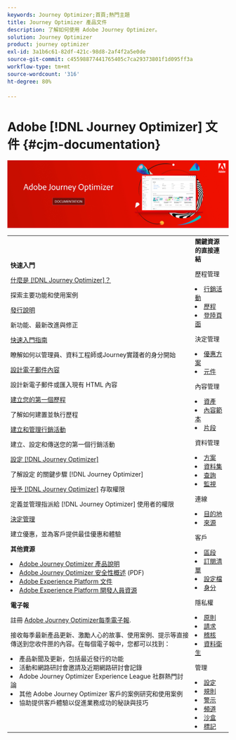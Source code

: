 ```yaml
---
keywords: Journey Optimizer;首頁;熱門主題
title: Journey Optimizer 產品文件
description: 了解如何使用 Adobe Journey Optimizer。
solution: Journey Optimizer
product: journey optimizer
exl-id: 3a1b6c61-82df-421c-98d8-2af4f2a5e0de
source-git-commit: c45598877441765405c7ca29373801f1d095ff3a
workflow-type: tm+mt
source-wordcount: '316'
ht-degree: 80%

---
```


# Adobe [!DNL Journey Optimizer] 文件 {#cjm-documentation}

![](using/assets/do-not-localize/banner-cjm.jpg)

<table style="table-layout:fixed">
<tr style="border: 0;">
  <td>
    <div><strong>快速入門</strong>
    </div>
    <p>
    <em></em>
    <p>
    <div>
      <a href="using/start/get-started.md">什麼是 [!DNL Journey Optimizer]？</a>
    </div>
    <p>探索主要功能和使用案例
    <p>
    <div>
      <a href="using/rn/release-notes.md">發行說明</a>
    </div>
    <p>新功能、最新改進與修正</p>
   <p>
    <div>
      <a href="using/start/quick-start.md">快速入門指南</a>
    </div>
    <p>瞭解如何以管理員、資料工程師或Journey實踐者的身分開始</p>
    <p>
    <p>
    <div>
      <a href="using/email/get-started-email-design.md">設計電子郵件內容</a>
    </div>
    <p>設計新電子郵件或匯入現有 HTML 內容</p>
    <p>
    <div>
    <a href="using/building-journeys/journey-gs.md">建立您的第一個歷程</a>
    </div>
    <p>了解如何建置並執行歷程
    <p>
     <div>
      <a href="using/campaigns/create-campaign.md">建立和管理行銷活動</a>
    </div>
    <p>建立、設定和傳送您的第一個行銷活動</p>
    <p>
    <div>
    <div>
    <a href="using/configuration/get-started-configuration.md">設定 [!DNL Journey Optimizer]</a>
    </div>
    <p>了解設定  的關鍵步驟 [!DNL Journey Optimizer]</p>
    <p>
    <div>
    <a href="using/administration/permissions-overview.md">授予 [!DNL Journey Optimizer]</a> 存取權限 
    </div>
    <p>定義並管理指派給 [!DNL Journey Optimizer] 使用者的權限</p>
    <p>
    <div>
    <a href="using/offers/get-started/starting-offer-decisioning.md">決定管理</a>
    </div>
    <p>建立優惠，並為客戶提供最佳優惠和體驗</p>
    <p>
    <p>
    <div><strong>其他資源</strong>
    </div>
    <p>
    <p>
    <div>
    <li>
      <a href="https://helpx.adobe.com/tw/legal/product-descriptions/adobe-journey-optimizer.html" target="_blank">Adobe Journey Optimizer 產品說明</a>
    </li>
    </div>
    <div>
    <li>
      <a href="https://www.adobe.com/content/dam/cc/en/security/pdfs/AJO_SecurityOverview.pdf" target="_blank">Adobe Journey Optimizer 安全性概述</a> (PDF)
    </li>
    </div>
    <div>
    <li>
      <a href="https://experienceleague.adobe.com/docs/experience-platform/landing/home.html?lang=zh-Hant" target="_blank">Adobe Experience Platform 文件</a>
    </li>
    </div>
    <div>
      <li>
      <a href="https://www.adobe.com/tw/experience-platform/documentation-and-developer-resources.html" target="_blank">Adobe Experience Platform 開發人員資源</a>
    </li>
    </div>
    <p>
    </p>
    <p>
    </p>
    <div>
    </div>
    <div><strong>電子報</strong>
    </div>
    <p>
    <p>
    <div>
    <p>註冊 <a href="https://www.adobe.com/subscription/Adobe_Journey_Optimizer_NL.html" target="_blank">Adobe Journey Optimizer每季電子報</a>.</p>
    <p>接收每季最新產品更新、激勵人心的故事、使用案例、提示等直接傳送到您收件匣的內容。在每個電子報中，您都可以找到：</p>
    <li>產品新聞及更新，包括最近發行的功能</li>
    <li>活動和網路研討會邀請及近期網路研討會記錄</li>
    <li>Adobe Journey Optimizer Experience League 社群熱門討論 </li>
    <li>其他 Adobe Journey Optimizer 客戶的案例研究和使用案例</li>
    <li>協助提供客戶體驗以促進業務成功的秘訣與技巧</li>
  </td>
   <td>
   <div><strong>關鍵資源的直接連結</strong>
    </div>
    <p>
    <em></em>
    <p>
    <p>歷程管理</p>
    <li>
      <a href="using/campaigns/get-started-with-campaigns.md">行銷活動</a>
    </li>
        <li>
      <a href="using/building-journeys/journey-gs.md">歷程</a>
    </li>
    <li>
      <a href="using/landing-pages/get-started-lp.md">登陸頁面</a>
    </li>
    <p>
    <p>決定管理</p>
    <li>
      <a href="using/offers/get-started/starting-offer-decisioning.md">優惠方案</a>
    </li>
     <li>
      <a href="using/offers/offer-library/key-steps.md">元件</a>
    </li>
    <p>
    <p>內容管理</p>
    <li>
      <a href="using/email/assets-essentials.md">資產</a>
    </li>
    <li>
      <a href="using/email/content-templates.md">內容範本</a>
    </li>
      <li>
      <a href="using/email/fragments.md">片段</a>
    </li>
    <p>
    <p>資料管理</p>
    <li>
      <a href="using/data/get-started-schemas.md">方案</a>
    </li>
     <li>
      <a href="using/data/get-started-datasets.md">資料集</a>
    </li>
        <li>
      <a href="using/data/get-started-queries.md">查詢</a>
    </li>
     <li>
      <a href="https://experienceleague.adobe.com/docs/experience-platform/ingestion/quality/monitor-data-ingestion.html?lang=zh-Hant" target="_blank">監視</a>
    </li>
    <p>
    <p>連線</p>
      <li>
      <a href="using/data/export-datasets.md">目的地</a>
    </li>
    <li>
      <a href="using/start/get-started-sources.md">來源</a>
    </li>
    <p>
    <p>客戶</p>
    <li>
      <a href="using/segment/about-segments.md">區段</a>
    </li>
    </li>
    <li>
      <a href="using/landing-pages/subscription-list.md">訂閱清單</a>
    </li>     
    <li>
      <a href="using/segment/get-started-profiles.md">設定檔</a>
    </li>
    <li>
      <a href="using/segment/get-started-identity.md">身分</a>
    </li>
    <p>
    <p>隱私權</p>
    <li>
      <a href="using/action/action-privacy.md">原則</a>
    </li>
    <li>
      <a href="using/privacy/requests.md">請求</a>
    </li>
        <li>
      <a href="using/privacy/audit-logs.md"target="_blank">稽核</a>
    </li>
        <li>
      <a href="using/privacy/data-hygiene.md"target="_blank">資料衛生</a>
    </li>
    <p>
    <p>管理</p>
    <li>
      <a href="using/configuration/about-data-sources-events-actions.md">設定</a>
    </li>
    <li>
      <a href="using/configuration/frequency-rules.md">規則</a>
    </li>
        <li>
      <a href="using/reports/alerts.md">警示</a>
    </li>
    <li>
      <a href="using/configuration/get-started-configuration.md">頻道</a>
    </li>
     <li>
      <a href="using/administration/sandboxes.md">沙盒</a>
    </li>
     <li>
      <a href="using/start/search-filter-categorize.md#work-with-unified-tags">標記</a>
    </li>
  </td>
</tr>
</table>

